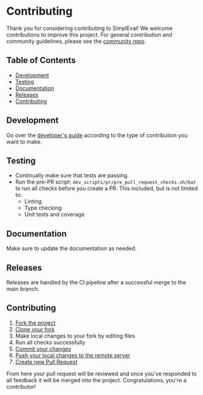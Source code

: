 # Contributing

Thank you for considering contributing to SimplEval! We welcome contributions to improve this project.
For general contribution and community guidelines, please see the [community repo](https://github.com/cyberark/community).

## Table of Contents

- [Development](#development)
- [Testing](#testing)
- [Documentation](#documentation)
- [Releases](#releases)
- [Contributing](#contributing)

## Development
Go over the [developer's guide](https://cyberark.github.io/simple-llm-eval/developers/dev-notes/) according to the type of contribution you want to make.

## Testing
* Continually make sure that tests are passing.
* Run the pre-PR script: `dev_scripts/pr/pre_pull_request_checks.sh/bat` to run all checks before you create a PR. This included, but is not limited to:
   - Linting
   - Type checking
   - Unit tests and coverage

## Documentation
Make sure to update the documentation as needed.

## Releases

Releases are handled by the CI pipeline after a successful merge to the main branch.

## Contributing

1. [Fork the project](https://help.github.com/en/github/getting-started-with-github/fork-a-repo)
1. [Clone your fork](https://help.github.com/en/github/creating-cloning-and-archiving-repositories/cloning-a-repository)
1. Make local changes to your fork by editing files
1. Run all checks successfully
1. [Commit your changes](https://help.github.com/en/github/managing-files-in-a-repository/adding-a-file-to-a-repository-using-the-command-line)
1. [Push your local changes to the remote server](https://help.github.com/en/github/using-git/pushing-commits-to-a-remote-repository)
1. [Create new Pull Request](https://help.github.com/en/github/collaborating-with-issues-and-pull-requests/creating-a-pull-request-from-a-fork)

From here your pull request will be reviewed and once you've responded to all
feedback it will be merged into the project. Congratulations, you're a
contributor!
